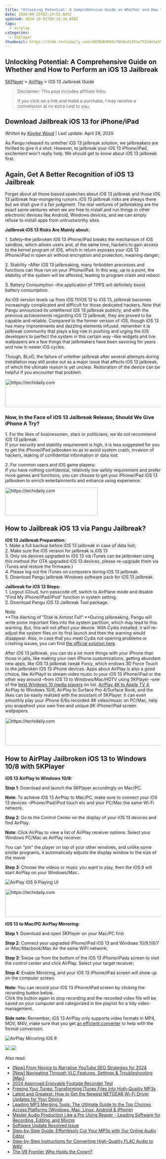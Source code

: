 ```yaml
---
title: "Unlocking Potential: A Comprehensive Guide on Whether and How to Perform an iOS 13 Jailbreak"
date: 2024-09-25T02:29:51.645Z
updated: 2024-10-01T00:15:34.658Z
tags:
  - airplay
categories:
  - 5kplayer
thumbnail: https://thmb.techidaily.com/a929b0d993c705dcd1293af7219e5e597567df393d17dd26d0130a00b3701a6a.JPG
---
```


## Unlocking Potential: A Comprehensive Guide on Whether and How to Perform an iOS 13 Jailbreak

[5KPlayer](https://tools.techidaily.com/5kplayer/products/) \> [AirPlay](https://tools.techidaily.com/5kplayer/airplay/) \> iOS 13 Jailbreak Guide

>  Disclaimer: This post includes affiliate links
>
>  If you click on a link and make a purchase, I may receive a commission at no extra cost to you.
>

## Download Jailbreak iOS 13 for iPhone/iPad

 _Written by [Kaylee Wood](https://www.quora.com/profile/Amanda-Hu-21)_ | Last update: April 28, 2020

As Pangu released its untether iOS 13 jailbreak solution, we jailbreakers are thrilled to give it a shot. However, to jailbreak your iOS 13 iPhone/iPad, excitement won't really help. We should get to know about iOS 13 jailbreak first.

## Again, Get A Better Recognition of iOS 13 Jailbreak

Forget about all those biased speeches about iOS 13 jailbreak and those iOS 13 jailbreak fear-mongering rumors. iOS 13 jailbreak risks are always there but we shall give it a fair judgment. The real ventures of jailbreaking are the exact same ventures when we are free to install and run things in other electronic devices like Android, Windows devices, and we can simply refuse to install apps from untrustworthy sites.

**Jailbreak iOS 13 Risks Are Mainly about:** 

1\. Safety–the jailbroken iOS 13 iPhone/iPad breaks the mechanism of iOS sandbox, which allows users and, at the same time, hackers to gain access to the kernel program of iOS, which in return exposes your iOS 13 iPhone/iPad in open air without encryption and protection, meaning danger;

2\. Stability –After iOS 13 jailbreaking, many forbidden processes and functions can thus run on your iPhone/iPad. In this way, up to a point, the stability of the system will be affected, leading to program crash and reboot. 

3\. Battery Consumption –the application of TPPS will definitely boost battery consumption. 

As iOS version levels up from iOS 11/iOS 12 to iOS 13, jailbreak becomes increasingly complicated and difficult for those dedicated hackers. Now that Pangu announced its untethered iOS 13 jailbreak publicly, and with the previous achievements regarding iOS 12 jailbreak, they are proved to be capable and reliable. Compared to the former version of iOS, though iOS 13 has many improvements and dazzling elements infused, remember it is jailbreak community that plays a big role in pushing and urging the iOS developers to perfect the system in this certain way –like widgets and live wallpapers are a few things that jailbreakers have been savoring for years and now in newer iOS cycles. 

Though, BLoD, the failure of untether jailbreak after several attempts during installation may still probe out as a major issue that affects iOS 13 jailbreak, of which the ultimate reason is yet unclear. Restoration of the device can be helpful if you encounter that problem. 

<!-- affiliate ads begin -->
<a href="https://ephamedtechinc.pxf.io/c/5597632/2137213/26400" target="_top" id="2137213">
  <img src="//a.impactradius-go.com/display-ad/26400-2137213" border="0" alt="https://techidaily.com" width="728" height="90"/>
</a>
<img height="0" width="0" src="https://ephamedtechinc.pxf.io/i/5597632/2137213/26400" style="position:absolute;visibility:hidden;" border="0" />
<!-- affiliate ads end -->

### Now, In the Face of iOS 13 Jailbreak Release, Should We Give iPhone A Try?

1\. For the likes of businessmen, stars or politicians, we do not recommend iOS 13 jailbreak:   
If your security and stability requirement is high, it is less suggested for you to get the iPhone/iPad jailbroken so as to avoid system crash, invasion of hackers, leaking of confidential information or data lost. 

2\. For common users and iOS game players:  
 If you have nothing confidential, relatively low safety requirement and prefer more games and functions, you can choose to get your iPhone/iPad iOS 13 jailbroken to enrich entertainments and enhance using experience. 

<!-- affiliate ads begin -->
<a href="https://aligracehair.sjv.io/c/5597632/1886015/19272" target="_top" id="1886015">
  <img src="//a.impactradius-go.com/display-ad/19272-1886015" border="0" alt="https://techidaily.com" width="300" height="90"/>
</a>
<img height="0" width="0" src="https://aligracehair.sjv.io/i/5597632/1886015/19272" style="position:absolute;visibility:hidden;" border="0" />
<!-- affiliate ads end -->

## How to Jailbreak iOS 13 via Pangu Jailbreak?

**iOS 13 Jailbreak Preparation:**  
 1\. Make a full backup before iOS 13 jailbreak in case of data lost;  
2\. Make sure the iOS version for jailbreak is iOS 13  
3\. Only ios devices upgraded to iOS 13 via iTunes can be jailbroken using this method (for OTA upgraded iOS 13 devices, please re-upgrade them via iTunes and restore the firmware.)  
4\. Please log out the iTunes on computers during iOS 13 jailbreak.  
5\. Download Pangu jailbreak Windows software pack for iOS 13 jailbreak. 

**Jailbreak for iOS 13 Steps:**  
1\. Logout iCloud, turn passcode off, switch to AirPlane mode and disable "Find My iPhone/iPad/iPod" function in system setting.  
2\. Download Pangu iOS 13 Jailbreak Tool package. 

Note:  
**The Alerting of "Disk Is Almost Full":**During jailbreaking, Pangu will write some important files into the system partition, which may lead to this warning. But, this will not affect your device. With Cydia installed, it will re-adjust the system files on its first launch and then the warning would disappear. Also, in case that you meet Cydia not opening problems or crashing issues, you can find [the official solution here](http://www.ibtimes.co.uk/pangu-ios-9-9-0-2-untethered-jailbreak-how-fix-cydia-not-opening-crashing-issues-1524434).

After iOS 13 jailbreak, you can do a lot more things with your iPhone than those in jails, like making your own iPhone customizations, getting abundant new apps, like iOS 13 jailbreak tweak Forcy, which endows 3D Force Touch to the jailbroken iOS 13 iPhone devices. Apps about AirPlay is also a good choice, like AirPlayit to stream video music to your iOS 13 iPhone/iPad or the other way around –from iOS 13 to Windows/Mac/HDTV using 5KPlayer –one of the [best Windows 10 media players](https://tools.techidaily.com/5kplayer/video-music-player/) on list. [AirPlay 4K to Apple TV 4](https://tools.techidaily.com/5kplayer/airplay/), AirPlay to Windows 10/8, AirPlay to Surface Pro 4/Surface Book, and the likes can be easily realized with the assistant of 5KPlayer. It can even smoothly play your iPhone 6/6s recorded 4K video/music on PC/Mac, help you snapshoot your own free and unique 8K iPhone/iPad screen wallpapers.

<!-- affiliate ads begin -->
<a href="https://unicoeye.pxf.io/c/5597632/2134491/18498" target="_top" id="2134491">
  <img src="//a.impactradius-go.com/display-ad/18498-2134491" border="0" alt="https://techidaily.com" width="728" height="90"/>
</a>
<img height="0" width="0" src="https://unicoeye.pxf.io/i/5597632/2134491/18498" style="position:absolute;visibility:hidden;" border="0" />
<!-- affiliate ads end -->

## How to AirPlay Jailbroken iOS 13 to Windows 10/8 with 5KPlayer

**iOS 13 AirPlay to Windows 10/8:** 

**Step 1**: Download and launch the 5KPlayer accordingly on Mac/PC.

**Note**: To achieve iOS 13 AirPlay to Mac/PC, make sure to connect your iOS 13 devices –iPhone/iPad/iPod touch etc and your PC/Mac the same Wi-Fi network.

**Step 2**: Go to the Control Center on the display of your iOS 13 devices and find AirPlay.

**Note**: Click AirPlay to view a list of AirPlay receiver options. Select your Windows PC/Mac as AirPlay receiver.

You can "pin" the player on top of your other windows, and unlike some similar programs, it automatically adjusts the display window to the size of the movie

**Step 3**: Choose the videos or music you want to play, then the iOS 9 will start AirPlay on your Windows/Mac..

![AirPlay iOS 9 Playing UI](https://www.5kplayer.com/airplay/img/5k-airplay-win10-mac-zjy.jpg) 

<!-- affiliate ads begin -->
<a href="https://ephamedtechinc.pxf.io/c/5597632/2137208/26400" target="_top" id="2137208">
  <img src="//a.impactradius-go.com/display-ad/26400-2137208" border="0" alt="https://techidaily.com" width="728" height="90"/>
</a>
<img height="0" width="0" src="https://ephamedtechinc.pxf.io/i/5597632/2137208/26400" style="position:absolute;visibility:hidden;" border="0" />
<!-- affiliate ads end -->

**iOS 13 to Mac/PC AirPlay Mirroring:**

**Step 1**: Download and open 5KPlayer on your Mac/PC first

**Step 2**: Connect your upgraded iPhone/iPad iOS 13 and Windows 10/8.1/8/7 or iMac/Macbook/Mac Air the same WIFI network;

**Step 3**: Swipe up from the bottom of the iOS 13 iPhone/iPada screen to visit the control center and click AirPlay. Select your target receiver;

**Step 4**: Enable Mirroring, and your iOS 13 iPhone/iPad screen will show up on the computer screen.

**Note**: You can record your iOS 13 iPhone/iPad screen by clicking the recording button below.  
 Click the button again to stop recording and the recorded video file will be saved on your computer and categorized in the playlist for a tidy video-management.

**Side note:** Remember, iOS 13 AirPlay only supports video formats in MP4, MOV, M4V, make sure that you get [an efficient converter](https://tools.techidaily.com/5kplayer/products/) to help with the format conversion.

![AirPlay Mirroring iOS 9](https://www.5kplayer.com/airplay/../video-music-player/img/5kp-wmc-alternative-zjy-recording.jpg) 

[![](https://www.5kplayer.com/airplay/../button/freedownwhitewin.png)](https://tools.techidaily.com/5kplayer/products/) [![](https://www.5kplayer.com/airplay/../button/freedownbackmac.png)](https://tools.techidaily.com/5kplayer/products/)

<ins class="adsbygoogle"
     style="display:block"
     data-ad-format="autorelaxed"
     data-ad-client="ca-pub-7571918770474297"
     data-ad-slot="1223367746"></ins>

<ins class="adsbygoogle"
     style="display:block"
     data-ad-client="ca-pub-7571918770474297"
     data-ad-slot="8358498916"
     data-ad-format="auto"
     data-full-width-responsive="true"></ins>

<span class="atpl-alsoreadstyle">Also read:</span>
<div><ul>
<li><a href="https://eaxpv-info.techidaily.com/new-from-novice-to-narrative-youtube-seo-strategies-for-2024/"><u>[New] From Novice to Narrative YouTube SEO Strategies for 2024</u></a></li>
<li><a href="https://extra-approaches.techidaily.com/new-navigating-through-vlc-features-settings-and-troubleshooting-mac/"><u>[New] Navigating Through VLC Features, Settings & Troubleshooting (Mac)</u></a></li>
<li><a href="https://fox-access.techidaily.com/2024-approved-enjoyable-footage-recorder-test/"><u>2024 Approved Enjoyable Footage Recorder Test</u></a></li>
<li><a href="https://media-tips.techidaily.com/freeing-your-tunes-transforming-itunes-files-into-high-quality-mp3s/"><u>Freeing Your Tunes: Transforming iTunes Files Into High-Quality MP3s</u></a></li>
<li><a href="https://hardware-updates.techidaily.com/latest-and-greatest-how-to-get-the-newest-netgear-wi-fi-driver-updates-for-your-device/"><u>Latest and Greatest: How to Get the Newest NETGEAR Wi-Fi Driver Updates for Your Device</u></a></li>
<li><a href="https://media-tips.techidaily.com/leading-mp3-merging-tools-the-ultimate-guide-to-the-top-choices-across-platforms-windows-mac-linux-android-and-iphone/"><u>Leading MP3 Merging Tools: The Ultimate Guide to the Top Choices Across Platforms (Windows, Mac, Linux, Android & iPhone)</u></a></li>
<li><a href="https://media-tips.techidaily.com/master-audio-production-like-a-pro-using-reaper-leading-software-for-recording-editing-and-mixing/"><u>Master Audio Production Like a Pro Using Reaper - Leading Software for Recording, Editing, and Mixing</u></a></li>
<li><a href="https://network-issues.techidaily.com/software-update-resolved-issue/"><u>Software Update Resolved Issue</u></a></li>
<li><a href="https://media-tips.techidaily.com/step-by-step-guide-effortlessly-cut-your-mp3s-with-our-online-audio-editor/"><u>Step-by-Step Guide: Effortlessly Cut Your MP3s with Our Online Audio Editor</u></a></li>
<li><a href="https://media-tips.techidaily.com/step-by-step-instructions-for-converting-high-quality-flac-audio-to-wav/"><u>Step-by-Step Instructions for Converting High-Quality FLAC Audio to WAV</u></a></li>
<li><a href="https://fox-hovers.techidaily.com/the-vr-frontier-who-holds-the-crown/"><u>The VR Frontier Who Holds the Crown?</u></a></li>
</ul></div>

